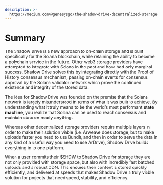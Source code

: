 ```yaml
---
description: >-
  https://medium.com/@genesysgo/the-shadow-drive-decentralized-storage-optimized-for-solana-11f2f257aaf2
---
```


# Summary

The Shadow Drive is a new approach to on-chain storage and is built specifically for the Solana blockchain, while retaining the ability to become a polychain service in the future. Other web3 storage providers have attempted to integrate with Solana in the past and have had only marginal success. Shadow Drive solves this by integrating directly with the Proof of History consensus mechanism, passing on-chain events for consensus approval by the Solana validator network which prove the continued existence and integrity of the stored data.

The idea for Shadow Drive was founded on the premise that the Solana network is largely misunderstood in terms of what it was built to achieve. By understanding what it truly means to be the world’s most performant **state machine**, you realize that Solana can be used to reach consensus and maintain state on nearly anything.

Whereas other decentralized storage providers require multiple layers in order to make their solution viable (i.e. Arweave does storage, but to make uploads faster you need to use Bundlr, and then in order to serve the data in any kind of a useful way you need to use ArDrive), Shadow Drive builds everything in to one platform.

When a user commits their $SHDW to Shadow Drive for storage they are not only provided with storage space, but also with incredibly fast batched uploads and a robust CDN. This ensures their content is stored quickly, efficiently, and delivered at speeds that makes Shadow Drive a truly viable solution for projects that need speed, stability, and efficiency.
